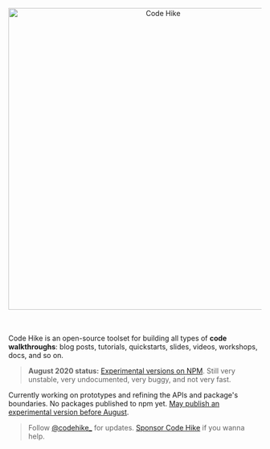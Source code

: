 <div align="center">
<br/>
<a href="https://codehike.org/">
<img alt="Code Hike" src="https://user-images.githubusercontent.com/1911623/84699147-674e6e00-af27-11ea-947a-a9362715f78d.png" width="600" />
</a>
<br/>
</div>
<br/>
<br/>


Code Hike is an open-source toolset for building all types of **code walkthroughs**: blog posts, tutorials, quickstarts, slides, videos, workshops, docs, and so on.

> **August 2020 status:** [Experimental versions on NPM](https://www.npmjs.com/org/code-hike). Still very unstable, very undocumented, very buggy, and not very fast.


Currently working on prototypes and refining the APIs and package's boundaries. No packages published to npm yet. [May publish an experimental version before August](https://twitter.com/codehike_/status/1283780762882519040).
>
> Follow [@codehike_](https://twitter.com/codehike_) for updates. [Sponsor Code Hike](https://github.com/sponsors/code-hike) if you wanna help.

